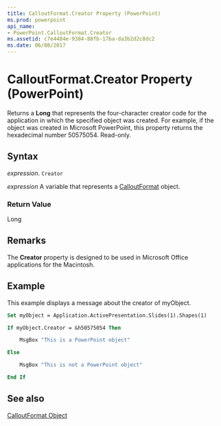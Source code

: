 ```yaml
---
title: CalloutFormat.Creator Property (PowerPoint)
ms.prod: powerpoint
api_name:
- PowerPoint.CalloutFormat.Creator
ms.assetid: c7e4484e-9384-88fb-17ba-da3b2d2c8dc2
ms.date: 06/08/2017
---
```



# CalloutFormat.Creator Property (PowerPoint)

Returns a  **Long** that represents the four-character creator code for the application in which the specified object was created. For example, if the object was created in Microsoft PowerPoint, this property returns the hexadecimal number 50575054. Read-only.


## Syntax

 _expression_. `Creator`

 _expression_ A variable that represents a [CalloutFormat](./PowerPoint.CalloutFormat.md) object.


### Return Value

Long


## Remarks

The  **Creator** property is designed to be used in Microsoft Office applications for the Macintosh.


## Example

This example displays a message about the creator of myObject.


```vb
Set myObject = Application.ActivePresentation.Slides(1).Shapes(1)

If myObject.Creator = &h50575054 Then

    MsgBox "This is a PowerPoint object"

Else

    MsgBox "This is not a PowerPoint object"

End If
```


## See also


[CalloutFormat Object](PowerPoint.CalloutFormat.md)

